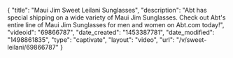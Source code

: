{
    "title": "Maui Jim Sweet Leilani Sunglasses",
    "description": "Abt has special shipping on a wide variety of Maui Jim Sunglasses. Check out Abt's entire line of Maui Jim Sunglasses for men and women on Abt.com today!",
    "videoid": "69866787",
    "date_created": "1453387781",
    "date_modified": "1498861835",
    "type": "captivate",
    "layout": "video",
    "url": "\/v\/sweet-leilani\/69866787"
}